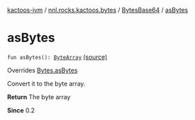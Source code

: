 [kactoos-jvm](../../index.md) / [nnl.rocks.kactoos.bytes](../index.md) / [BytesBase64](index.md) / [asBytes](.)

# asBytes

`fun asBytes(): `[`ByteArray`](https://kotlinlang.org/api/latest/jvm/stdlib/kotlin/-byte-array/index.html) [(source)](https://github.com/neonailol/kactoos/blob/master/kactoos-jvm/src/main/kotlin/nnl/rocks/kactoos/bytes/BytesBase64.kt#L26)

Overrides [Bytes.asBytes](../../nnl.rocks.kactoos/-bytes/as-bytes.md)

Convert it to the byte array.

**Return**
The byte array

**Since**
0.2


